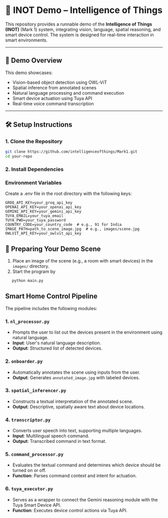 # 🧠 INOT Demo – Intelligence of Things

This repository provides a runnable demo of the **Intelligence of Things (INOT)** (Mark 1) system, integrating vision, language, spatial reasoning, and smart device control. The system is designed for real-time interaction in smart environments.

---

## 🚀 Demo Overview

This demo showcases:

- Vision-based object detection using OWL-ViT
- Spatial inference from annotated scenes
- Natural language processing and command execution
- Smart device actuation using Tuya API
- Real-time voice command transcription

---

## 🛠️ Setup Instructions

### 1. Clone the Repository

```bash
git clone https://github.com/intelligenceofthings/Mark1.git
cd your-repo
```

### 2. Install Dependencies

### Environment Variables

Create a .env file in the root directory with the following keys:

```env
GROQ_API_KEY=your_groq_api_key
OPENAI_API_KEY=your_openai_api_key
GEMINI_API_KEY=your_gemini_api_key
TUYA_EMAIL=your_tuya_email
TUYA_PWD=your_tuya_password
COUNTRY_CODE=your_country_code  # e.g., 91 for India
IMAGE_PATH=path_to_scene_image.jpg  # e.g., images/scene.jpg
OWLVIT_API_KEY=your_owlvit_api_key
```

## 📸 Preparing Your Demo Scene

1. Place an image of the scene (e.g., a room with smart devices) in the `images/` directory.
2. Start the program by

```bash
   python main.py
```

## Smart Home Control Pipeline

The pipeline includes the following modules:

### 1. `nl_processor.py`

- Prompts the user to list out the devices present in the environment using natural language.
- **Input**: User's natural language description.
- **Output**: Structured list of detected devices.

### 2. `onboarder.py`

- Automatically annotates the scene using inputs from the user.
- **Output**: Generates `annotated_image.jpg` with labeled devices.

### 3. `spatial_inferencer.py`

- Constructs a textual interpretation of the annotated scene.
- **Output**: Descriptive, spatially aware text about device locations.

### 4. `transcriptor.py`

- Converts user speech into text, supporting multiple languages.
- **Input**: Multilingual speech command.
- **Output**: Transcribed command in text format.

### 5. `command_processor.py`

- Evaluates the textual command and determines which device should be turned on or off.
- **Function**: Parses command context and intent for actuation.

### 6. `tuya_executor.py`

- Serves as a wrapper to connect the Gemini reasoning module with the Tuya Smart Device API.
- **Function**: Executes device control actions via Tuya API.
